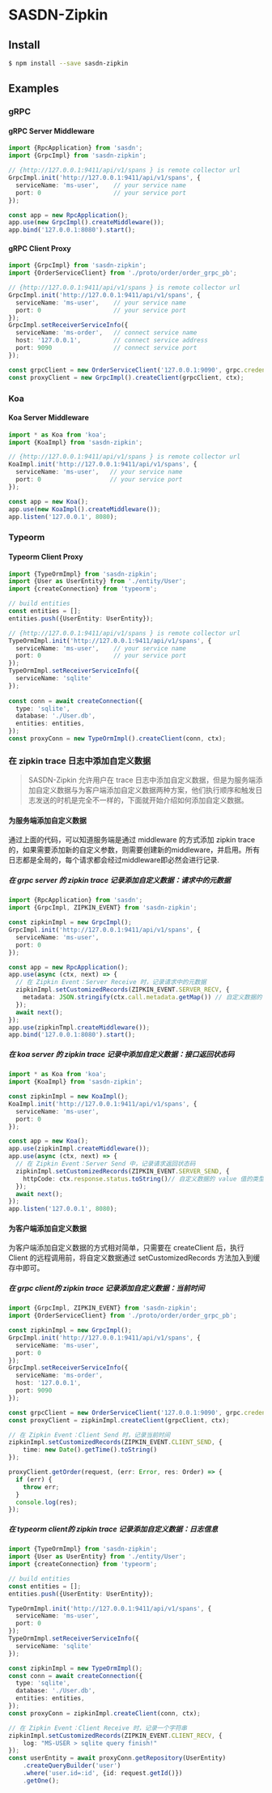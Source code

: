 # SASDN-Zipkin

## Install

```bash
$ npm install --save sasdn-zipkin
```

## Examples

### gRPC
#### gRPC Server Middleware

```typescript
import {RpcApplication} from 'sasdn';
import {GrpcImpl} from 'sasdn-zipkin';

// {http://127.0.0.1:9411/api/v1/spans } is remote collector url
GrpcImpl.init('http://127.0.0.1:9411/api/v1/spans', {
  serviceName: 'ms-user',    // your service name
  port: 0				     // your service port
});

const app = new RpcApplication();
app.use(new GrpcImpl().createMiddleware());
app.bind('127.0.0.1:8080').start();
```

#### gRPC Client Proxy

```typescript
import {GrpcImpl} from 'sasdn-zipkin';
import {OrderServiceClient} from './proto/order/order_grpc_pb';

// {http://127.0.0.1:9411/api/v1/spans } is remote collector url
GrpcImpl.init('http://127.0.0.1:9411/api/v1/spans', {
  serviceName: 'ms-user',    // your service name
  port: 0                    // your service port
});
GrpcImpl.setReceiverServiceInfo({
  serviceName: 'ms-order',   // connect service name
  host: '127.0.0.1',         // connect service address
  port: 9090                 // connect service port
});

const grpcClient = new OrderServiceClient('127.0.0.1:9090', grpc.credentials.createInsecure());
const proxyClient = new GrpcImpl().createClient(grpcClient, ctx);
```
### Koa

#### Koa Server Middleware

```typescript
import * as Koa from 'koa';
import {KoaImpl} from 'sasdn-zipkin';

// {http://127.0.0.1:9411/api/v1/spans } is remote collector url
KoaImpl.init('http://127.0.0.1:9411/api/v1/spans', {
  serviceName: 'ms-user',   // your service name
  port: 0                   // your service port
});

const app = new Koa();
app.use(new KoaImpl().createMiddleware());
app.listen('127.0.0.1', 8080);
```

### Typeorm

#### Typeorm Client Proxy

```typescript
import {TypeOrmImpl} from 'sasdn-zipkin';
import {User as UserEntity} from './entity/User';
import {createConnection} from 'typeorm';

// build entities
const entities = [];
entities.push({UserEntity: UserEntity});

// {http://127.0.0.1:9411/api/v1/spans } is remote collector url
TypeOrmImpl.init('http://127.0.0.1:9411/api/v1/spans', {
  serviceName: 'ms-user',    // your service name
  port: 0                    // your service port
});
TypeOrmImpl.setReceiverServiceInfo({
  serviceName: 'sqlite'
});
  
const conn = await createConnection({
  type: 'sqlite',
  database: './User.db',
  entities: entities,
});
const proxyConn = new TypeOrmImpl().createClient(conn, ctx);
```

### 在 zipkin trace 日志中添加自定义数据

> SASDN-Zipkin 允许用户在 trace 日志中添加自定义数据，但是为服务端添加自定义数据与为客户端添加自定义数据两种方案，他们执行顺序和触发日志发送的时机是完全不一样的，下面就开始介绍如何添加自定义数据。

#### 为服务端添加自定义数据

通过上面的代码，可以知道服务端是通过 middleware 的方式添加 zipkin trace 的，如果需要添加新的自定义参数，则需要创建新的middleware，并启用。所有日志都是全局的，每个请求都会经过middleware即必然会进行记录.

##### 在 grpc server 的 zipkin trace 记录添加自定义数据：请求中的元数据

```typescript
import {RpcApplication} from 'sasdn';
import {GrpcImpl, ZIPKIN_EVENT} from 'sasdn-zipkin';

const zipkinImpl = new GrpcImpl();
GrpcImpl.init('http://127.0.0.1:9411/api/v1/spans', {
  serviceName: 'ms-user',
  port: 0
});

const app = new RpcApplication();
app.use(async (ctx, next) => {
  // 在 Zipkin Event：Server Receive 时，记录请求中的元数据
  zipkinImpl.setCustomizedRecords(ZIPKIN_EVENT.SERVER_RECV, {
    metadata: JSON.stringify(ctx.call.metadata.getMap()) // 自定义数据的 value 值的类型必须是 string
  });
  await next();
});
app.use(zipkinTmpl.createMiddleware());
app.bind('127.0.0.1:8080').start();
```

##### 在 koa server 的 zipkin trace 记录中添加自定义数据：接口返回状态码

```typescript
import * as Koa from 'koa';
import {KoaImpl} from 'sasdn-zipkin';

const zipkinImpl = new KoaImpl();
KoaImpl.init('http://127.0.0.1:9411/api/v1/spans', {
  serviceName: 'ms-user',
  port: 0
});

const app = new Koa();
app.use(zipkinImpl.createMiddleware());
app.use(async (ctx, next) => {
  // 在 Zipkin Event：Server Send 中，记录请求返回状态码
  zipkinImpl.setCustomizedRecords(ZIPKIN_EVENT.SERVER_SEND, {
    httpCode: ctx.response.status.toString()// 自定义数据的 value 值的类型必须是 string
  });
  await next();
});
app.listen('127.0.0.1', 8080);
```

#### 为客户端添加自定义数据

为客户端添加自定义数据的方式相对简单，只需要在 createClient 后，执行 Client 的远程调用前，将自定义数据通过 setCustomizedRecords 方法加入到缓存中即可。

##### 在 grpc client的 zipkin trace 记录添加自定义数据：当前时间

```typescript
import {GrpcImpl, ZIPKIN_EVENT} from 'sasdn-zipkin';
import {OrderServiceClient} from './proto/order/order_grpc_pb';

const zipkinImpl = new GrpcImpl();
GrpcImpl.init('http://127.0.0.1:9411/api/v1/spans', {
  serviceName: 'ms-user',
  port: 0
});
GrpcImpl.setReceiverServiceInfo({
  serviceName: 'ms-order',
  host: '127.0.0.1',
  port: 9090
});

const grpcClient = new OrderServiceClient('127.0.0.1:9090', grpc.credentials.createInsecure());
const proxyClient = zipkinImpl.createClient(grpcClient, ctx);

// 在 Zipkin Event：Client Send 时，记录当前时间
zipkinImpl.setCustomizedRecords(ZIPKIN_EVENT.CLIENT_SEND, {
    time: new Date().getTime().toString()
});

proxyClient.getOrder(request, (err: Error, res: Order) => {
  if (err) {
    throw err;
  }
  console.log(res);
});
```

##### 在 typeorm client的 zipkin trace 记录添加自定义数据：日志信息
```typescript
import {TypeOrmImpl} from 'sasdn-zipkin';
import {User as UserEntity} from './entity/User';
import {createConnection} from 'typeorm';

// build entities
const entities = [];
entities.push({UserEntity: UserEntity});

TypeOrmImpl.init('http://127.0.0.1:9411/api/v1/spans', {
  serviceName: 'ms-user',
  port: 0
});
TypeOrmImpl.setReceiverServiceInfo({
  serviceName: 'sqlite'
});

const zipkinImpl = new TypeOrmImpl();
const conn = await createConnection({
  type: 'sqlite',
  database: './User.db',
  entities: entities,
});
const proxyConn = zipkinImpl.createClient(conn, ctx);

// 在 Zipkin Event：Client Receive 时，记录一个字符串
zipkinImpl.setCustomizedRecords(ZIPKIN_EVENT.CLIENT_RECV, {
    log: "MS-USER > sqlite query finish!"
});
const userEntity = await proxyConn.getRepository(UserEntity)
	.createQueryBuilder('user')
	.where('user.id=:id', {id: request.getId()})
	.getOne();
```

